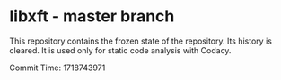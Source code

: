 # libxft - master branch

This repository contains the frozen state of the repository.
Its history is cleared. It is used only for static code
analysis with Codacy.

Commit Time: 1718743971